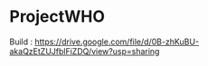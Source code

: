 # ProjectWHO

Build : https://drive.google.com/file/d/0B-zhKuBU-akaQzEtZUJfblFiZDQ/view?usp=sharing
